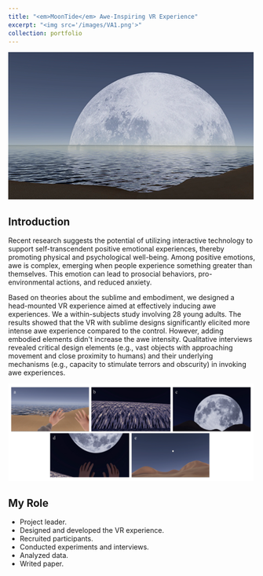 ```yaml
---
title: "<em>MoonTide</em> Awe-Inspiring VR Experience"
excerpt: "<img src='/images/VA1.png'>"
collection: portfolio
---
```

<img src='/images/VA1.png' width="500px">

## Introduction
Recent research suggests the potential of utilizing interactive technology to support self-transcendent positive emotional experiences, thereby promoting physical and psychological well-being. Among positive emotions, awe is complex, emerging when people experience something greater than themselves. This emotion can lead to prosocial behaviors, pro-environmental actions, and reduced anxiety.

Based on theories about the sublime and embodiment, we designed a head-mounted VR experience aimed at effectively inducing awe experiences. We a within-subjects study involving 28 young adults. The results showed that the VR with sublime designs significantly elicited more intense awe experience compared to the control. However, adding embodied elements didn't increase the awe intensity. Qualitative interviews revealed critical design elements (e.g., vast objects with approaching movement and close proximity to humans) and their underlying mechanisms (e.g., capacity to stimulate terrors and obscurity) in invoking awe experiences.

<img src='/images/VA4.png' width="500px">

## My Role
- Project leader.
- Designed and developed the VR experience.
- Recruited participants.
- Conducted experiments and interviews.
- Analyzed data.
- Writed paper.

